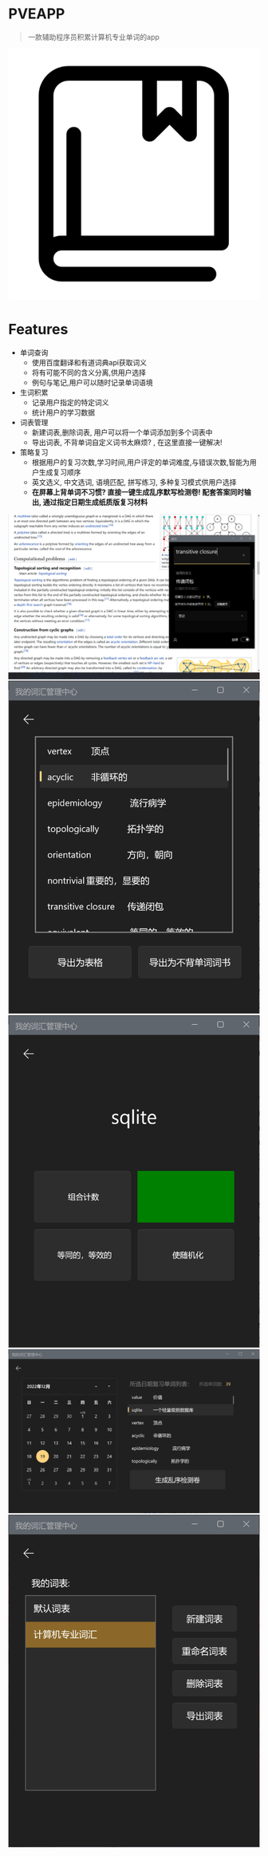 # PVEAPP
> 一款辅助程序员积累计算机专业单词的app

![](0.png)
# Features
- 单词查询
	- 使用百度翻译和有道词典api获取词义
	- 将有可能不同的含义分离,供用户选择
	- 例句与笔记,用户可以随时记录单词语境
- 生词积累
	- 记录用户指定的特定词义
	- 统计用户的学习数据
- 词表管理
	- 新建词表,删除词表, 用户可以将一个单词添加到多个词表中
	- 导出词表, 不背单词自定义词书太麻烦? , 在这里直接一键解决!
- 策略复习
	- 根据用户的复习次数,学习时间,用户评定的单词难度,与错误次数,智能为用户生成复习顺序
	- 英文选义, 中文选词, 语境匹配, 拼写练习, 多种复习模式供用户选择
	- **在屏幕上背单词不习惯? 直接一键生成乱序默写检测卷! 配套答案同时输出, 通过指定日期生成纸质版复习材料**

![](1.png)
![](2.png)
![](3.png)
![](4.png)
![](5.png)
